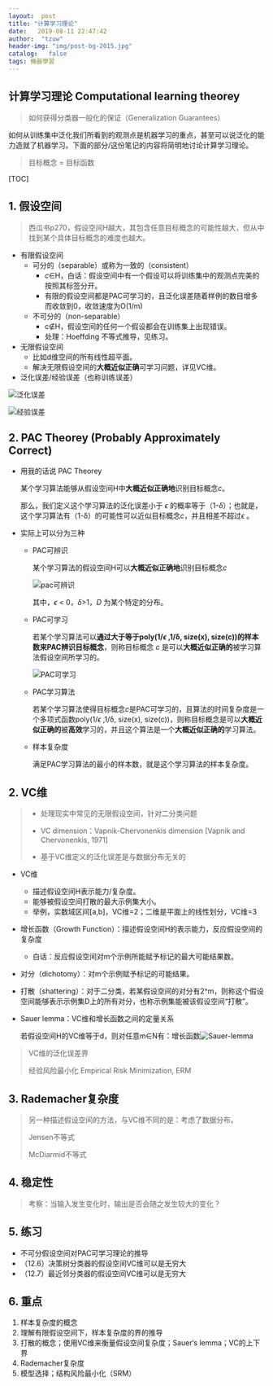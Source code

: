 ```yaml
---
layout:  post
title: "计算学习理论" 
date:   2019-08-11 22:47:42                    
author:  "tzuw"
header-img: "img/post-bg-2015.jpg"
catalog:   false
tags: 機器學習
---
```

## 计算学习理论  Computational learning theorey

> 如何获得分类器一般化的保证（Generalization Guarantees）

如何从训练集中泛化我们所看到的观测点是机器学习的重点，甚至可以说泛化的能力造就了机器学习。下面的部分/这份笔记的内容将简明地讨论计算学习理论。

[^笔记来源]: 包括Tom Mitchell cs-10-601，和周志华老师西瓜书。

> 目标概念 = 目标函数

[TOC]

## 1. 假设空间

> 西瓜书p270，假设空间H越大，其包含任意目标概念的可能性越大，但从中找到某个具体目标概念的难度也越大。

- 有限假设空间
  - 可分的（separable）或称为一致的（consistent）
    - *c*∈H，白话：假设空间中有一个假设可以将训练集中的观测点完美的按照其标签分开。
    - 有限的假设空间都是PAC可学习的，且泛化误差随着样例的数目增多而收敛到0，收敛速度为O(1/m)
  - 不可分的（non-separable）
    - c∉H，假设空间的任何一个假设都会在训练集上出现错误。
    - 处理：Hoeffding 不等式推导，见练习。
- 无限假设空间
  - 比如d维空间的所有线性超平面。
  - 解决无限假设空间的**大概近似正确**可学习问题，详见VC维。
- 泛化误差/经验误差（也称训练误差）

![泛化误差](../pics/泛化误差.PNG)

![经验误差](../pics/经验误差.PNG)

## 2. PAC Theorey  (Probably Approximately Correct)

- 用我的话说 PAC Theorey

  某个学习算法能够从假设空间H中**大概近似正确地**识别目标概念*c*。

  那么，我们定义这个学习算法的泛化误差小于 *ϵ* 的概率等于（1-*δ*）；也就是，这个学习算法有（1-δ）的可能性可以近似目标概念*c*，并且相差不超过*ϵ* 。

- 实际上可以分为三种

  - PAC可辨识

    某个学习算法的假设空间H可以**大概近似正确地**识别目标概念*c*

    ![pac可辨识](../pics/pac可辨识.PNG)

    其中，*ϵ* < 0，*δ*>1，*D* 为某个特定的分布。

  - PAC可学习

    若某个学习算法可以**通过大于等于poly(1/*ϵ* ,1/δ, size(x), size(c))的样本数来PAC辨识目标概念**，则称目标概念 *c* 是可以**大概近似正确的**被学习算法假设空间所学习的。

    ![PAC可学习](../pics/PAC可学习.PNG)

  - PAC学习算法

    若某个学习算法使得目标概念*c*是PAC可学习的，且算法的时间复杂度是一个多项式函数poly(1/*ϵ* ,1/δ, size(x), size(c))，则称目标概念是可以**大概近似正确的**被**高效**学习的，并且这个算法是一个**大概近似正确的**学习算法。

  - 样本复杂度

    满足PAC学习算法的最小的样本数，就是这个学习算法的样本复杂度。

## 2. VC维

> - 处理现实中常见的无限假设空间，针对二分类问题
>
> - VC dimension：Vapnik-Chervonenkis dimension [Vapnik and Chervonenkis, 1971]
>
> - 基于VC维定义的泛化误差是与数据分布无关的

- VC维

  - 描述假设空间H表示能力/复杂度。
  - 能够被假设空间打散的最大示例集大小。
  - 举例，实数域区间[a,b]，VC维=2；二维是平面上的线性划分，VC维=3

- 增长函数（Growth Function）：描述假设空间H的表示能力，反应假设空间的复杂度

  - 白话：反应假设空间对m个示例所能赋予标记的最大可能结果数。

- 对分（dichotomy）：对m个示例赋予标记的可能结果。

- 打散（shattering）：对于二分类，若某假设空间的对分有2^m，则称这个假设空间能够表示示例集D上的所有对分，也称示例集能被该假设空间“打散”。

- Sauer lemma：VC维和增长函数之间的定量关系

  若假设空间H的VC维等于d，则对任意m∈N有：增长函数![Sauer-lemma](../pics/Sauer-lemma.PNG)

> VC维的泛化误差界
>
> 经验风险最小化 Empirical Risk Minimization, ERM

## 3. Rademacher复杂度

> 另一种描述假设空间的方法，与VC维不同的是：考虑了数据分布。
>
> Jensen不等式
>
> McDiarmid不等式

## 4. 稳定性

> 考察：当输入发生变化时，输出是否会随之发生较大的变化？

## 5. 练习

- 不可分假设空间对PAC可学习理论的推导
- （12.6）决策树分类器的假设空间VC维可以是无穷大
- （12.7）最近邻分类器的假设空间VC维可以是无穷大

## 6. 重点

1. 样本复杂度的概念
2. 理解有限假设空间下，样本复杂度的界的推导
3. 打散的概念；使用VC维来衡量假设空间复杂度；Sauer‘s lemma；VC的上下界
4. Rademacher复杂度
5. 模型选择；结构风险最小化（SRM）
